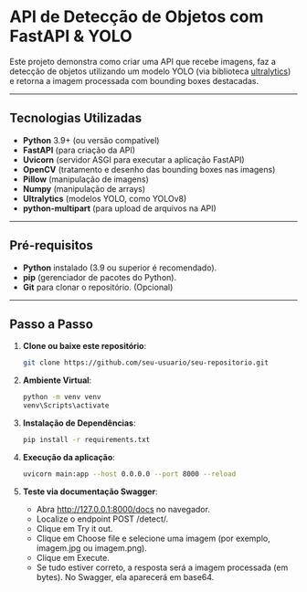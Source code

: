 # API de Detecção de Objetos com FastAPI & YOLO

Este projeto demonstra como criar uma API que recebe imagens, faz a detecção de objetos utilizando um modelo YOLO (via biblioteca [ultralytics](https://github.com/ultralytics/ultralytics)) e retorna a imagem processada com bounding boxes destacadas.

---

## Tecnologias Utilizadas

- **Python** 3.9+ (ou versão compatível)
- **FastAPI** (para criação da API)
- **Uvicorn** (servidor ASGI para executar a aplicação FastAPI)
- **OpenCV** (tratamento e desenho das bounding boxes nas imagens)
- **Pillow** (manipulação de imagens)
- **Numpy** (manipulação de arrays)
- **Ultralytics** (modelos YOLO, como YOLOv8)
- **python-multipart** (para upload de arquivos na API)

---

## Pré-requisitos

- **Python** instalado (3.9 ou superior é recomendado).
- **pip** (gerenciador de pacotes do Python).
- **Git** para clonar o repositório. (Opcional)

---

## Passo a Passo

1. **Clone ou baixe este repositório**:

   ```bash
   git clone https://github.com/seu-usuario/seu-repositorio.git

2. **Ambiente Virtual**:
   ```bash
   python -m venv venv
   venv\Scripts\activate

3. **Instalação de Dependências**:
   ```bash
   pip install -r requirements.txt

4. **Execução da aplicação**:
   ```bash
   uvicorn main:app --host 0.0.0.0 --port 8000 --reload

4. **Teste via documentação Swagger**:
    * Abra http://127.0.0.1:8000/docs no navegador.
    * Localize o endpoint POST /detect/.
    * Clique em Try it out.
    * Clique em Choose file e selecione uma imagem (por exemplo, imagem.jpg ou imagem.png).
    * Clique em Execute.
    * Se tudo estiver correto, a resposta será a imagem processada (em bytes). No Swagger, ela aparecerá em base64.